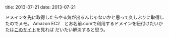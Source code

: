 title: 2013-07-21
date: 2013-07-21

ドメインを先に取得したらやる気が出るんじゃないかと思って久しぶりに取得したのでメモ。
Amazon EC2　とお名前.comで利用するドメインを紐付けたいかたは<a href="http://www.ita84.com/?p=40">このサイト</a>を見れば
だいたい解決すると思う。
